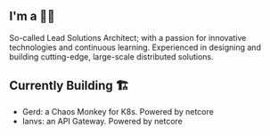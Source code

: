 ## I'm a 👨‍💻
So-called Lead Solutions Architect; with a passion for innovative technologies and continuous learning. Experienced in designing and building cutting-edge, large-scale distributed solutions.

## Currently Building 🏗
- Gerd: a Chaos Monkey for K8s. Powered by netcore
- Ianvs: an API Gateway. Powered by netcore

<!--
**mohammad-shaddad/mohammad-shaddad** is a ✨ _special_ ✨ repository because its `README.md` (this file) appears on your GitHub profile.

Here are some ideas to get you started:

- 🔭 I’m currently working on ...
- 🌱 I’m currently learning ...
- 👯 I’m looking to collaborate on ...
- 🤔 I’m looking for help with ...
- 💬 Ask me about ...
- 📫 How to reach me: ...
- 😄 Pronouns: ...
- ⚡ Fun fact: ...
-->
